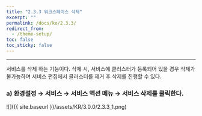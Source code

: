```yaml
---
title: "2.3.3 워크스페이스 삭제"
excerpt: ""
permalink: /docs/ko/2.3.3/
redirect_from:
  - /theme-setup/
toc: false
toc_sticky: false
---
```


---
서비스를 삭제 하는 기능이다. 삭제 시, 서비스에 클러스터가 등록되어 있을 경우 삭제가 불가능하며 서비스 편집에서 클러스터를 제거 후 삭제를 진행할 수 있다.

### a\) 환경설정 → 서비스 → 서비스 액션 메뉴 → 서비스 삭제를 클릭한다.
![]({{ site.baseurl }}/assets/KR/3.0.0/2.3.3_1.png)
